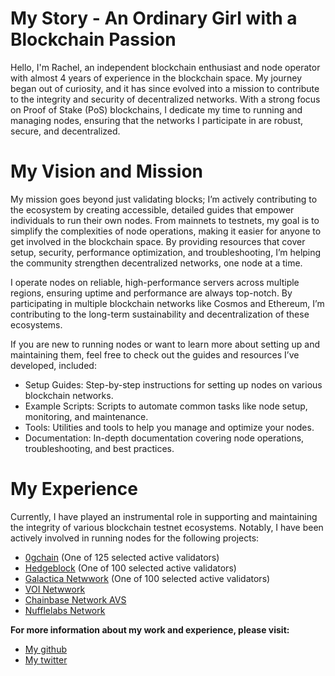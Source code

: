 # My Story - An Ordinary Girl with a Blockchain Passion


Hello, I'm Rachel, an independent blockchain enthusiast and node operator with almost 4 years of experience in the blockchain space. My journey began out of curiosity, and it has since evolved into a mission to contribute to the integrity and security of decentralized networks. With a strong focus on Proof of Stake (PoS) blockchains, I dedicate my time to running and managing nodes, ensuring that the networks I participate in are robust, secure, and decentralized.


# My Vision and Mission

My mission goes beyond just validating blocks; I’m actively contributing to the ecosystem by creating accessible, detailed guides that empower individuals to run their own nodes. From mainnets to testnets, my goal is to simplify the complexities of node operations, making it easier for anyone to get involved in the blockchain space. By providing resources that cover setup, security, performance optimization, and troubleshooting, I’m helping the community strengthen decentralized networks, one node at a time.

I operate nodes on reliable, high-performance servers across multiple regions, ensuring uptime and performance are always top-notch. By participating in multiple blockchain networks like Cosmos and Ethereum, I’m contributing to the long-term sustainability and decentralization of these ecosystems.

If you are new to running nodes or want to learn more about setting up and maintaining them, feel free to check out the guides and resources I’ve developed, included:
- Setup Guides: Step-by-step instructions for setting up nodes on various blockchain networks.
- Example Scripts: Scripts to automate common tasks like node setup, monitoring, and maintenance.
- Tools: Utilities and tools to help you manage and optimize your nodes.
- Documentation: In-depth documentation covering node operations, troubleshooting, and best practices.

# My Experience
Currently, I have played an instrumental role in supporting and maintaining the integrity of various blockchain testnet ecosystems. Notably, I have been actively involved in running nodes for the following projects:
- [0gchain](https://explorer.meganode.org/0g/staking/0gvaloper1j8yz49ue8k5vc90tk63hersd2vxrn6ay7aqmma) (One of 125 selected active validators)
- [Hedgeblock](https://explorer.nodestake.org/hedge-testnet/staking/hedgevaloper1crv5du4vch4x4jy5fulekl8fr3yz4s4nf66mq6) (One of 100 selected active validators)
- [Galactica Netwwork](https://testnet.itrocket.net/galactica/staking/galavaloper1kyj2a004k9pysk5xazms7pyp8fya97h37789pp) (One of 100 selected active validators)
- [VOI Netwwork](https://voi-nodes.dev/node/76f57861-b281)
- [Chainbase Network AVS](https://holesky.eigenlayer.xyz/operator/0xf964B97680c5b76c785Ca8baFe115B86C22b271b)
- [Nufflelabs Network](https://holesky.eigenlayer.xyz/operator/0xf964B97680c5b76c785Ca8baFe115B86C22b271b!)

**For more information about my work and experience, please visit:**
 - [My github](https://github.com/tn85/Rachel-Testnet-Guides/tree/main)
 - [My twitter](https://x.com/Rachel_8501)
